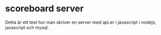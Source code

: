 # scoreboard server

Detta är ett test hur man skriver en server med api.er i javascript i nodejs, javascript och mysql.